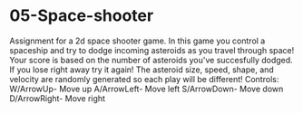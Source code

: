 # 05-Space-shooter
Assignment for a 2d space shooter game.
In this game you control a spaceship and try to dodge incoming asteroids as you travel through space!
Your score is based on the number of asteroids you've succesfully dodged.
If you lose right away try it again! The asteroid size, speed, shape, and velocity are randomly generated so each play will be different!
Controls:
W/ArrowUp- Move up
A/ArrowLeft- Move left
S/ArrowDown- Move down
D/ArrowRight- Move right
